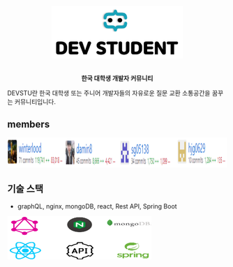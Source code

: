 # <p align="center"><img src="/img/title_logo2.png" width="300px" height="120px"></p>

**<p align="center">한국 대학생 개발자 커뮤니티</p>**

<p align="center> <img alt="GitHub issues" src="https://img.shields.io/github/issues-raw/22hours/devstudent?style=flat-square"> </p>



DEVSTU란 한국 대학생 또는 주니어 개발자들의 자유로운 질문 교환 소통공간을 꿈꾸는 커뮤니티입니다.



## members
<center><img src="/img/contributors.png" width="100%" height="70"></center>


## 기술 스택

- graphQL, nginx, mongoDB, react, Rest API, Spring Boot

<img src="./img/stack.PNG" width="330px" height="100px">
